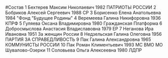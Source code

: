 #Состав
1 Бехтерев Максим Николаевич 1982 ПАТРИОТЫ РОССИИ
2 Бобриков Алексей Сергеевич 1988 СР
3 Борисенко Елена Анатольевна 1984 \"Фонд \"Будущее Родины\"
4 Веремеева Галина Никифоровна 1936 КПРФ
5 Гуляева Оксана Владимировна 1980 Гражданская Платформа
6 Добросмыслова Анастасия Владиславовна 1979 ЕР
7 Неганова Ира Ивановна 1951 За женщин России
8 Недзельская Галина Олеговна 1956 ПАРТИЯ ЗА СПРАВЕДЛИВОСТЬ
9 Пак Галина Александровна 1965 КОММУНИСТЫ РОССИИ
10 Пак Роман Климентьевич 1993 МС ВМО МО Шувалово-Озерки
11 Соловьева Ольга Алексеевна 1980 ЛДПР
